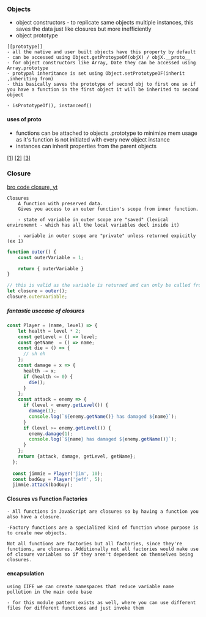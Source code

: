 ### Objects

- object constructors - to replicate same objects multiple instances, this saves the data just like closures but more inefficiently
- object prototype 
```
[[prototype]] 
- all the native and user built objects have this property by default
- can be accessed using Object.getProtoypeOf(objX) / objX.__proto__
- for object constructors like Array, Date they can be accessed using Array.prototype
- protypal inheritance is set using Object.setPrototypeOF(inherit ,inheriting from) 
- this basically saves the prototype of second obj to first one so if you have a function in the first object it will be inherited to second object

- isPrototypeOf(), instanceof()
```
#### uses of proto
- functions can be attached to objects .prototype to minimize mem usage as it's function is not initiated with every new object instance
- instances can inherit properties from the parent objects


[[1]](https://www.theodinproject.com/lessons/node-path-javascript-objects-and-object-constructors) [[2]](https://www.digitalocean.com/community/tutorials/understanding-prototypes-and-inheritance-in-javascript) [[3]](https://javascript.info/class#not-just-a-syntactic-sugar)

### Closure
[bro code closure, yt](https://www.youtube.com/watch?v=80O6L2Ez3GM)
```
Closures 
    A function with preserved data.
    Gives you access to an outer function's scope from inner function.

    - state of variable in outer scope are "saved" (lexical environemnt - which has all the local variables decl inside it)

    - variable in outer scope are "private" unless returned expicitly (ex 1)

```

```js
function outer() {
    const outerVariable = 1;

    return { outerVariable }
}

// this is valid as the variable is returned and can only be called from method closure, making it private
let closure = outer();
closure.outerVariable;
```
##### fantastic usecase of closures
```js
const Player = (name, level) => {
    let health = level * 2;
    const getLevel = () => level;
    const getName  = () => name;
    const die = () => {
      // uh oh
    };
    const damage = x => {
      health -= x;
      if (health <= 0) {
        die();
      }
    };
    const attack = enemy => {
      if (level < enemy.getLevel()) {
        damage(1);
        console.log(`${enemy.getName()} has damaged ${name}`);
      }
      if (level >= enemy.getLevel()) {
        enemy.damage(1);
        console.log(`${name} has damaged ${enemy.getName()}`);
      }
    };
    return {attack, damage, getLevel, getName};
  };
  
  const jimmie = Player('jim', 10);
  const badGuy = Player('jeff', 5);
  jimmie.attack(badGuy);
```
#### Closures vs Function Factories
```
- All functions in JavaScript are closures so by having a function you also have a closure. 

-Factory functions are a specialized kind of function whose purpose is to create new objects. 

Not all functions are factories but all factories, since they're functions, are closures. Additionally not all factories would make use of closure variables so if they aren't dependent on themselves being closures.

```

#### encapsulation 

```
using IIFE we can create namespaces that reduce variable name pollution in the main code base

- for this module pattern exists as well, where you can use different files for different functions and just invoke them
```

